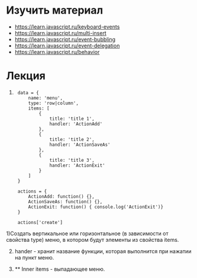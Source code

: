﻿# Изучить материал
+ https://learn.javascript.ru/keyboard-events
+ https://learn.javascript.ru/multi-insert
+ https://learn.javascript.ru/event-bubbling
+ https://learn.javascript.ru/event-delegation
+ https://learn.javascript.ru/behavior

  
# Лекция
1) 
		data = { 
			name: 'menu', 
			type: 'row|column', 
			items: [
				{
					title: 'title 1',
					handler: 'ActionAdd'
				},
				{
					title: 'title 2',
					handler: 'ActionSaveAs'
				},
				{
					title: 'title 3',
					handler: 'ActionExit'
				}
			]
		}

		actions = {
			ActionAdd: function() {},
			ActionSaveAs: function() {},
			ActionExit: function() { console.log('ActionExit')}
		}

		actions['create']


1)Создать вертикальное или горизонтальное (в зависимости от свойства type) меню, в котором будут элементы из свойства items.


2) hander - хранит название функции, которая выполнится при нажатии на пункт меню.


3) ** Inner items - выпадающее меню.

